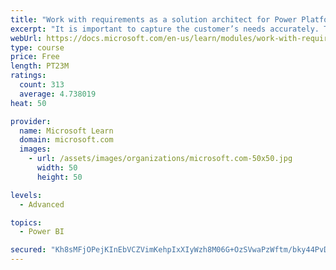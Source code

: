 ```yaml
---
title: "Work with requirements as a solution architect for Power Platform and Dynamics 365"
excerpt: "It is important to capture the customer’s needs accurately. This module explains how to capture requirements and identify functional and non-functional items."
webUrl: https://docs.microsoft.com/en-us/learn/modules/work-with-requirements/
type: course
price: Free
length: PT23M
ratings:
  count: 313
  average: 4.738019
heat: 50

provider:
  name: Microsoft Learn
  domain: microsoft.com
  images:
    - url: /assets/images/organizations/microsoft.com-50x50.jpg
      width: 50
      height: 50

levels:
  - Advanced

topics:
  - Power BI

secured: "Kh8sMFjOPejKInEbVCZVimKehpIxXIyWzh8M06G+OzSVwaPzWftm/bky44PvDX3PqSLbYwR4prCMrqtNoMOpa6QjvvzvKvMlGbWHAnWklcHEj0jJV7xLmSCKC2lAVJzmBirfOfAcU5V1LL4mbDLTC9+qthfY9hhW6tA9wA5oVfdbP1BZ2zkw58v6gQeY3k0cxfrdSoUOT+5A6CuPQHhPrOO9OkqeQWgVrrpsFNT5FpkvisqgBZieMjZHagYZtm58dI1PkdUODDnIX22ghJ+A662Ti++PwlnX9ye2HrG72aTmCbVNzs4sxYLA0jnbRFbbvtvxYYXMggUnVTP/9nnNtnRdiPYxK9zoFZVWH+p330mbiCtVZlnEWQr5700X02TcsOmGGedR8OFW8/ICl43PNQbA5BoRUv1H0hxOm40e4sA=;09HOeJ9vjFGbh/1kyzPrXw=="
---
```


